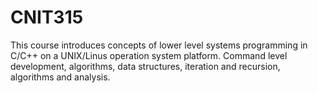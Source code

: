 # CNIT315
This course introduces concepts of lower level systems programming in C/C++ on a UNIX/Linus operation system platform. Command level development, algorithms, data structures, iteration and recursion, algorithms and analysis.
